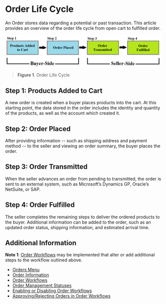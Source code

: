 # Order Life Cycle

An Order stores data regarding a potential or past transaction. This article provides an overview of the order life cycle from open cart to fulfilled order.

![Order life cycle](./order-life-cycle/images/01.png)

>**Figure 1**. Order Life Cycle

## Step 1: Products Added to Cart

A new order is created when a buyer places products into the cart. At this starting point, the data stored in the order includes the identity and quantity of the products, as well as the account which created it.

## Step 2: Order Placed

After providing information -- such as shipping address and payment method -- to the seller and viewing an order summary, the buyer places the order.

## Step 3: Order Transmitted

When the seller advances an order from pending to transmitted, the order is sent to an external system, such as Microsoft’s Dynamics GP, Oracle’s NetSuite, or SAP.

## Step 4: Order Fulfilled

The seller completes the remaining steps to deliver the ordered products to the buyer. Additional information can be added to the order, such as an updated order status, shipping information, and estimated arrival time.

## Additional Information

**Note 1**: [Order Workflows](../sales/order-workflows.md) may be implemented that alter or add additional steps to the workflow outlined above.

* [Orders Menu](../sales/orders-menu.md)
* [Order Information](../sales/order-information.md)
* [Order Workflows](../sales/order-workflows.md)
* [Order Management Statuses](./order-management-statuses.md)
* [Enabling or Disabling Order Workflows](./enabling-or-disabling-order-workflows.md)
* [Approving/Rejecting Orders in Order Workflows](./approving-or-rejecting-orders-in-order-workflows.md)
